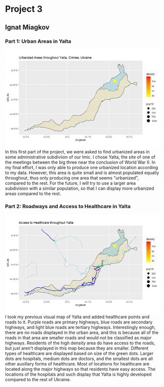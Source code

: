 # Project 3
## Ignat Miagkov
### Part 1: Urban Areas in Yalta
![](project_3_part_1.png)
  In this first part of the project, we were asked to find urbanized areas in some administrative subdiviion of our lmic. I chose Yalta, the site of one of the meetings between the big three near the conclusion of World War II. In my final effort, I was only able to produce one urbanized location according to my data. However, this area is quite small and is almost populated equally throughout, thus only producing one area that seems "urbanized", compared to the rest. For the future, I will try to use a larger area subdivision with a similar population, so that I can display more urbanized areas compared to the rest. 
  
### Part 2: Roadways and Access to Healthcare in Yalta
![](project_3_final.png)
  I took my previous visual map of Yalta and added healthcare points and roads to it. Purple roads are primary highways, blue roads are secondary highways, and light blue roads are tertiary highways. Interestingly enough, there are no roads displayed in the urban area, and this is because all of the roads in that area are smaller roads and would not be classified as major highways. Residents of the high density area do have access to the roads, but just aren't displayed in this map because they are smaller. Different types of healthcare are displayed based on size of the green dots. Larger dots are hospitals, medium dots are doctors, and the smallest dots are all other auxillary forms of healthcare. Most of locations for healthcare are located along the major highways so that residents have easy access. The locations of the hospitals and such display that Yalta is highly developed compared to the rest of Ukraine.
